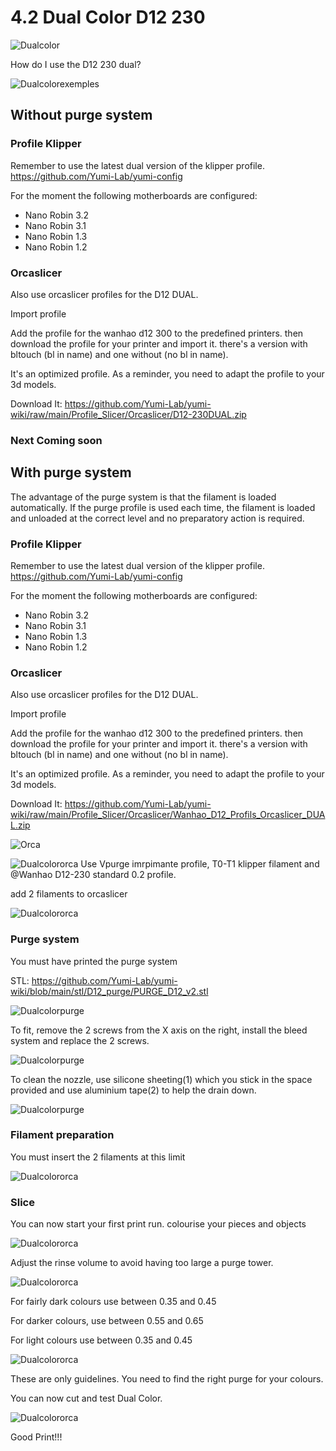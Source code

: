 # 4.2 Dual Color D12 230

![Dualcolor](/img/KlipperSmartPad/DualColorD12/D12dual.png)

How do I use the D12 230 dual?

![Dualcolorexemples](/img/KlipperSmartPad/DualColorD12/dualexemples001.jpg)

## Without purge system

### Profile Klipper

Remember to use the latest dual version of the klipper profile.
https://github.com/Yumi-Lab/yumi-config

For the moment the following motherboards are configured:

- Nano Robin 3.2
- Nano Robin 3.1
- Nano Robin 1.3
- Nano Robin 1.2

### Orcaslicer

Also use orcaslicer profiles for the D12 DUAL.

Import profile

Add the profile for the wanhao d12 300 to the predefined printers. then download the profile for your printer and import it. there's a version with bltouch (bl in name) and one without (no bl in name).

It's an optimized profile. As a reminder, you need to adapt the profile to your 3d models.

Download It: https://github.com/Yumi-Lab/yumi-wiki/raw/main/Profile_Slicer/Orcaslicer/D12-230DUAL.zip

### Next Coming soon

## With purge system


The advantage of the purge system is that the filament is loaded automatically. If the purge profile is used each time, the filament is loaded and unloaded at the correct level and no preparatory action is required.

### Profile Klipper

Remember to use the latest dual version of the klipper profile.
https://github.com/Yumi-Lab/yumi-config

For the moment the following motherboards are configured:

- Nano Robin 3.2
- Nano Robin 3.1
- Nano Robin 1.3
- Nano Robin 1.2

### Orcaslicer

Also use orcaslicer profiles for the D12 DUAL.

Import profile

Add the profile for the wanhao d12 300 to the predefined printers. then download the profile for your printer and import it. there's a version with bltouch (bl in name) and one without (no bl in name).

It's an optimized profile. As a reminder, you need to adapt the profile to your 3d models.

Download It: https://github.com/Yumi-Lab/yumi-wiki/raw/main/Profile_Slicer/Orcaslicer/Wanhao_D12_Profils_Orcaslicer_DUAL.zip

![Orca](/img/KlipperSmartPad/Orcaslicer/Orcaslicer002.png)


![Dualcolororca](/img/KlipperSmartPad/DualColorD12/profildualorcaslicer001.png)
Use Vpurge imrpimante profile, T0-T1 klipper filament and @Wanhao D12-230 standard 0.2 profile.

add 2 filaments to orcaslicer

![Dualcolororca](/img/KlipperSmartPad/DualColorD12/profildualorcaslicer002.png)

### Purge system


You must have printed the purge system

STL: https://github.com/Yumi-Lab/yumi-wiki/blob/main/stl/D12_purge/PURGE_D12_v2.stl

![Dualcolorpurge](/img/KlipperSmartPad/DualColorD12/purge001.jpg)

To fit, remove the 2 screws from the X axis on the right, install the bleed system and replace the 2 screws.

![Dualcolorpurge](/img/KlipperSmartPad/DualColorD12/purge001screws.png)



To clean the nozzle, use silicone sheeting(1) which you stick in the space provided and use aluminium tape(2) to help the drain down.

![Dualcolorpurge](/img/KlipperSmartPad/DualColorD12/purge001tapesili.png)


### Filament preparation

You must insert the 2 filaments at this limit

![Dualcolororca](/img/KlipperSmartPad/DualColorD12/dualprepafilament001.png)


### Slice

You can now start your first print run. colourise your pieces and objects

![Dualcolororca](/img/KlipperSmartPad/DualColorD12/slice001.png)


Adjust the rinse volume to avoid having too large a purge tower.

![Dualcolororca](/img/KlipperSmartPad/DualColorD12/profildualorcaslicer003.png)


For fairly dark colours use between 0.35 and 0.45

For darker colours, use between 0.55 and 0.65

For light colours use between 0.35 and 0.45

![Dualcolororca](/img/KlipperSmartPad/DualColorD12/profildualorcaslicer004.png)

These are only guidelines. You need to find the right purge for your colours.

You can now cut and test Dual Color.

![Dualcolororca](/img/KlipperSmartPad/DualColorD12/slice002.png)

Good Print!!!
